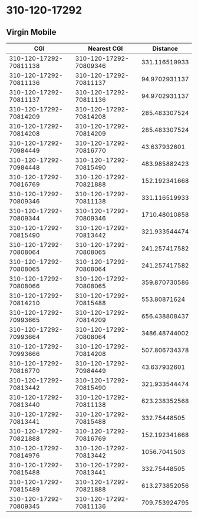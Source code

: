 # 310-120-17292
## Virgin Mobile


| CGI | Nearest CGI | Distance |
|-----|-------------|----------|
| 310-120-17292-70811138 | 310-120-17292-70809346 | 331.116519933 |
| 310-120-17292-70811136 | 310-120-17292-70811137 | 94.9702931137 |
| 310-120-17292-70811137 | 310-120-17292-70811136 | 94.9702931137 |
| 310-120-17292-70814209 | 310-120-17292-70814208 | 285.483307524 |
| 310-120-17292-70814208 | 310-120-17292-70814209 | 285.483307524 |
| 310-120-17292-70984449 | 310-120-17292-70816770 | 43.637932601 |
| 310-120-17292-70984448 | 310-120-17292-70815490 | 483.985882423 |
| 310-120-17292-70816769 | 310-120-17292-70821888 | 152.192341668 |
| 310-120-17292-70809346 | 310-120-17292-70811138 | 331.116519933 |
| 310-120-17292-70809344 | 310-120-17292-70809346 | 1710.48010858 |
| 310-120-17292-70815490 | 310-120-17292-70813442 | 321.933544474 |
| 310-120-17292-70808064 | 310-120-17292-70808065 | 241.257417582 |
| 310-120-17292-70808065 | 310-120-17292-70808064 | 241.257417582 |
| 310-120-17292-70808066 | 310-120-17292-70808065 | 359.870730586 |
| 310-120-17292-70814210 | 310-120-17292-70815488 | 553.80871624 |
| 310-120-17292-70993665 | 310-120-17292-70814209 | 656.438808437 |
| 310-120-17292-70993664 | 310-120-17292-70808064 | 3486.48744002 |
| 310-120-17292-70993666 | 310-120-17292-70814208 | 507.806734378 |
| 310-120-17292-70816770 | 310-120-17292-70984449 | 43.637932601 |
| 310-120-17292-70813442 | 310-120-17292-70815490 | 321.933544474 |
| 310-120-17292-70813440 | 310-120-17292-70811138 | 623.238352568 |
| 310-120-17292-70813441 | 310-120-17292-70815488 | 332.75448505 |
| 310-120-17292-70821888 | 310-120-17292-70816769 | 152.192341668 |
| 310-120-17292-70814976 | 310-120-17292-70813442 | 1056.7041503 |
| 310-120-17292-70815488 | 310-120-17292-70813441 | 332.75448505 |
| 310-120-17292-70815489 | 310-120-17292-70821888 | 613.273852056 |
| 310-120-17292-70809345 | 310-120-17292-70811136 | 709.753924795 |
